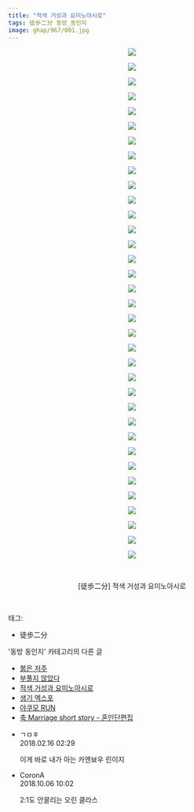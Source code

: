 ```yaml
---
title: "적색 거성과 요미노아시로"
tags: 徒歩二分 동방_동인지
image: ghap/967/001.jpg
---
```

<div class="article">
<p style="text-align: center; clear: none; float: none;"><img src="{{ site.nasurl }}/ghap/967/001.jpg"/></p>
<p style="text-align: center; clear: none; float: none;"><img src="{{ site.nasurl }}/ghap/967/002.jpg"/></p>
<p style="text-align: center; clear: none; float: none;"><img src="{{ site.nasurl }}/ghap/967/003.jpg"/></p>
<p style="text-align: center; clear: none; float: none;"><img src="{{ site.nasurl }}/ghap/967/004.jpg"/></p>
<p style="text-align: center; clear: none; float: none;"><img src="{{ site.nasurl }}/ghap/967/005.jpg"/></p>
<p style="text-align: center; clear: none; float: none;"><img src="{{ site.nasurl }}/ghap/967/006.jpg"/></p>
<p style="text-align: center; clear: none; float: none;"><img src="{{ site.nasurl }}/ghap/967/007.jpg"/></p>
<p style="text-align: center; clear: none; float: none;"><img src="{{ site.nasurl }}/ghap/967/008.jpg"/></p>
<p style="text-align: center; clear: none; float: none;"><img src="{{ site.nasurl }}/ghap/967/009.jpg"/></p>
<p style="text-align: center; clear: none; float: none;"><img src="{{ site.nasurl }}/ghap/967/010.jpg"/></p>
<p style="text-align: center; clear: none; float: none;"><img src="{{ site.nasurl }}/ghap/967/011.jpg"/></p>
<p style="text-align: center; clear: none; float: none;"><img src="{{ site.nasurl }}/ghap/967/012.jpg"/></p>
<p style="text-align: center; clear: none; float: none;"><img src="{{ site.nasurl }}/ghap/967/013.jpg"/></p>
<p style="text-align: center; clear: none; float: none;"><img src="{{ site.nasurl }}/ghap/967/014.jpg"/></p>
<p style="text-align: center; clear: none; float: none;"><img src="{{ site.nasurl }}/ghap/967/015.jpg"/></p>
<p style="text-align: center; clear: none; float: none;"><img src="{{ site.nasurl }}/ghap/967/016.jpg"/></p>
<p style="text-align: center; clear: none; float: none;"><img src="{{ site.nasurl }}/ghap/967/017.jpg"/></p>
<p style="text-align: center; clear: none; float: none;"><img src="{{ site.nasurl }}/ghap/967/018.jpg"/></p>
<p style="text-align: center; clear: none; float: none;"><img src="{{ site.nasurl }}/ghap/967/019.jpg"/></p>
<p style="text-align: center; clear: none; float: none;"><img src="{{ site.nasurl }}/ghap/967/020.jpg"/></p>
<p style="text-align: center; clear: none; float: none;"><img src="{{ site.nasurl }}/ghap/967/021.jpg"/></p>
<p style="text-align: center; clear: none; float: none;"><img src="{{ site.nasurl }}/ghap/967/022.jpg"/></p>
<p style="text-align: center; clear: none; float: none;"><img src="{{ site.nasurl }}/ghap/967/023.jpg"/></p>
<p style="text-align: center; clear: none; float: none;"><img src="{{ site.nasurl }}/ghap/967/024.jpg"/></p>
<p style="text-align: center; clear: none; float: none;"><img src="{{ site.nasurl }}/ghap/967/025.jpg"/></p>
<p style="text-align: center; clear: none; float: none;"><img src="{{ site.nasurl }}/ghap/967/026.jpg"/></p>
<p style="text-align: center; clear: none; float: none;"><img src="{{ site.nasurl }}/ghap/967/027.jpg"/></p>
<p style="text-align: center; clear: none; float: none;"><img src="{{ site.nasurl }}/ghap/967/028.jpg"/></p>
<p style="text-align: center; clear: none; float: none;"><img src="{{ site.nasurl }}/ghap/967/029.jpg"/></p>
<p style="text-align: center; clear: none; float: none;"><img src="{{ site.nasurl }}/ghap/967/030.jpg"/></p>
<p style="text-align: center; clear: none; float: none;"><img src="{{ site.nasurl }}/ghap/967/031.jpg"/></p>
<p style="text-align: center; clear: none; float: none;"><img src="{{ site.nasurl }}/ghap/967/032.jpg"/></p>
<p style="text-align: center; clear: none; float: none;"><img src="{{ site.nasurl }}/ghap/967/033.jpg"/></p>
<p style="text-align: center; clear: none; float: none;"><img src="{{ site.nasurl }}/ghap/967/034.jpg"/></p>
<p style="text-align: center; clear: none; float: none;"><img src="{{ site.nasurl }}/ghap/967/035.jpg"/></p>
<p style="text-align: center; clear: none; float: none;"><br/></p>
<p style="text-align: center; clear: none; float: none;">[徒歩二分] 적색 거성과 요미노아시로</p>
<p><br/></p>
</div><div class="tagTrail">
<p>태그: </p>
<ul>
<li>徒歩二分</li>
</ul>
</div><div class="another">
<p>'동방 동인지' 카테고리의 다른 글</p>
<ul>
<li><a href="/2016-07-20-ghap_969">붉은 저주</a></li>
<li><a href="/2016-07-20-ghap_968">부풀지 않았다</a></li>
<li><a href="/2016-07-20-ghap_967">적색 거성과 요미노아시로</a></li>
<li><a href="/2016-07-20-ghap_966">생기 엑스포</a></li>
<li><a href="/2016-07-20-ghap_965">야쿠모 RUN</a></li>
<li><a href="/2016-07-20-ghap_963">축 Marriage short story - 혼인단편집</a></li>
</ul>
</div><div class="cb_module cb_fluid">
<div class="cb_wrt cb_profile">
<div class="comment">
<ul>
<li class="cb_thumb_off" id="comment15200360">
<div class="cb_comment_area">
<div class="cb_info_area">
<div class="cb_section">
<span class="cb_nick_name">ㄱㅁㅎ</span>
</div>
<div class="cb_section">
<span class="cb_date">2018.02.16 02:29 </span>
</div>
</div>
<div class="cb_dsc_comment">
<p class="cb_dsc">
											이게 바로 내가 아는 카엔뵤우 린이지
										</p>
</div>
</div></li>
<li class="cb_thumb_off" id="comment15346472">
<div class="cb_comment_area">
<div class="cb_info_area">
<div class="cb_section">
<span class="cb_nick_name">CoronA</span>
</div>
<div class="cb_section">
<span class="cb_date">2018.10.06 10:02 </span>
</div>
</div>
<div class="cb_dsc_comment">
<p class="cb_dsc">
											2:1도 안꿀리는 오린 클라스
										</p>
</div>
</div></li>
</ul>
</div>
</div><!-- commentList close -->
</div>